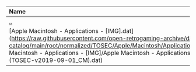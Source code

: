 |Name|Size|
|:---|---:|
|[..](../index.html)|DIR|
|[Apple Macintosh - Applications - [IMG].dat](https://raw.githubusercontent.com/open-retrogaming-archive/dat-catalog/main/root/normalized/TOSEC/Apple/Macintosh/Applications/[IMG]/Apple Macintosh - Applications - [IMG]/Apple Macintosh - Applications - [IMG] (TOSEC-v2019-09-01_CM).dat)|5322|
